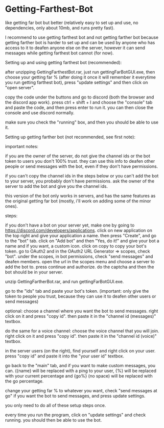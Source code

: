 # Getting-Farthest-Bot
like getting far bot but better (relatively easy to set up and use, no dependencies, only about 10mb, and runs pretty fast).

I recommend to use getting farthest bot and not getting farther bot because getting farther bot is harder to set up and can be used by anyone who has access to it to deafen anyone else on the server, however it can send messages while getting farthest bot cannot (for now).

Setting up and using getting farthest bot (recommended):

after unzipping GettingFarthestBot.rar, just run gettingFarBotGUI.exe, then choose your getting far % (after doing it once it will remember it everytime you run getting farthest bot), press "update settings" and then click on "open server".

copy the code under the buttons and go to discord (both the browser and the discord app work). press ctrl + shift + I and choose the "console" tab and paste the code, and then press enter to run it. you can then close the console and use discord normally.

make sure you check the "running" box, and then you should be able to use it.

Setting up getting farther bot (not recommended, see first note):

important notes:

if you are the owner of the server, do not give the channel ids or the bot token to users you don't 100% trust. they can use this info to deafen other people or send messages with the bot, even if they don't have permissions.

if you can't copy the channel ids in the steps below or you can't add the bot to your server, you probably don't have permissions. ask the owner of the server to add the bot and give you the channel ids.

this version of the bot only works in servers, and has the same features as the original getting far bot (mostly, i'll work on adding some of the minor ones).

steps:

if you don't have a bot on your server yet, make one by going to https://discord.com/developers/applications. click on new application on the top right and give your application a name. then press "Create", and go to the "bot" tab. click on "Add bot" and then "Yes, do it!" and give your bot a name and if you want, a custom icon. click on copy to copy your bot's token. go to OAuth2 and in the OAuth2 URL Generator => scopes, check "bot". under the scopes, in bot permissions, check "send messages" and deafen members. open the url in the scopes menu and choose a server to add the bot to. press continue and authorize. do the captcha and then the bot should be in your server.

unzip GettingFartherBot.rar, and run gettingFarBotGUI.exe.

go to the "ids" tab and paste your bot's token. (important: only give the token to people you trust, because they can use it to deafen other users or send messages)

optional: choose a channel where you want the bot to send messages. right click on it and press "copy id". then paste it in the "channel id (messages)" textbox.

do the same for a voice channel: choose the voice channel that you will join. right click on it and press "copy id". then paste it in the "channel id (voice)" textbox.

in the server users (on the right), find yourself and right click on your user. press "copy id" and paste it into the "your user id" textbox.

go back to the "main" tab, and if you want to make custom messages, you can. ({name} will be replaced with a ping to your user, {%} will be replaced with your current percentage and {go%} (no space) will be replaced with the go percentage.

change your getting far % to whatever you want, check "send messages at go" if you want the bot to send messages, and press update settings.

you only need to do all of these setup steps once.

every time you run the program, click on "update settings" and check running. you should then be able to use the bot.
